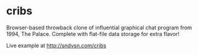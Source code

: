 # cribs
Browser-based throwback clone of influential graphical chat program from 1994, The Palace. Complete with flat-file data storage for extra flavor!

Live example at http://sndvsn.com/cribs